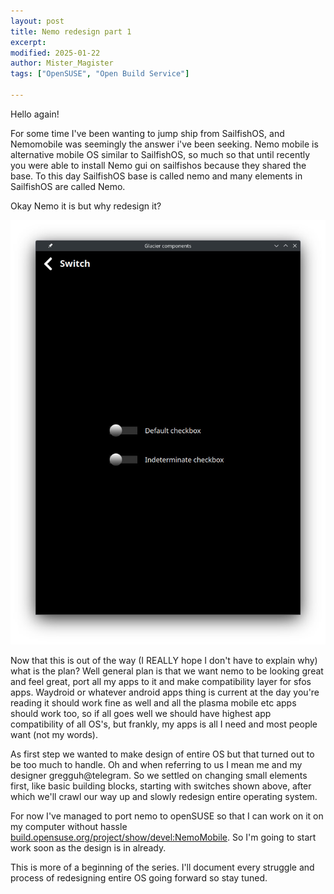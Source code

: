 ```yaml
---
layout: post
title: Nemo redesign part 1
excerpt: 
modified: 2025-01-22
author: Mister_Magister
tags: ["OpenSUSE", "Open Build Service"]

---
```


Hello again!

For some time I've been wanting to jump ship from SailfishOS, and Nemomobile was seemingly
the answer i've been seeking. Nemo mobile is alternative mobile OS similar to SailfishOS,
so much so that until recently you were able to install Nemo gui on sailfishos because
they shared the base. To this day SailfishOS base is called nemo and many elements
in SailfishOS are called Nemo.

Okay Nemo it is but why redesign it?

![](/images/2025-01-22-Nemo-redesign-part-1/photo_2025-01-19_14-16-05.jpg)

Now that this is out of the way (I REALLY hope I don't have to explain why) what is
the plan? Well general plan is that we want nemo to be looking great and feel great,
port all my apps to it and make compatibility layer for sfos apps. Waydroid or whatever
android apps thing is current at the day you're reading it should work fine as well and
all the plasma mobile etc apps should work too, so if all goes well we should have highest
app compatibility of all OS's, but frankly, my apps is all I need and most people
want (not my words).

As first step we wanted to make design of entire OS but that turned out to be too much
to handle. Oh and when referring to us I mean me and my designer gregguh@telegram. So we
settled on changing small elements first, like basic building blocks, starting with switches
shown above, after which we'll crawl our way up and slowly redesign entire operating system.

For now I've managed to port nemo to openSUSE so that I can work on it on my computer without
hassle [build.opensuse.org/project/show/devel:NemoMobile](build.opensuse.org/project/show/devel:NemoMobile).
So I'm going to start work soon as the design is in already.

This is more of a beginning of the series. I'll document every struggle and process of redesigning entire OS going forward so stay tuned.